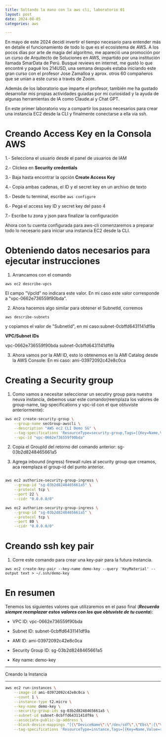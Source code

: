 ```yaml
---
title: Soltando la mano con la aws cli, laboratorio 01
layout: post
date: 2024-08-05
categories: aws

---
```


En mayo de este 2024 decidí invertir el tiempo necesario para entender más en detalle el funcionamiento de todo lo que es el ecosistema de AWS. A los pocos días por arte de magia del algoritmo, me apareció una promoción por un curso de Arquitecto de Soluciones en AWS, impartido por una institución llamada SmarData de Perú.
Busqué reviews en internet, me gustó lo que encontré y pagué los 214USD, una semana después estaba iniciando este gran curso con el profesor Jose Zamalloa y aprox. otros 60 compañeros que se unian a este curso a través de Zoom.

Además de los laboratorio que imparte el profesor, también me ha gustado desarrollar mis propias actividades guiadas por mi curiosidad y la ayuda de algunas herramientas de IA como Claude.ai y Chat GPT.

En este primer laboratorio voy a compartir los pasos necesarios para crear una instancia EC2 desde la CLI y finalmente conectarse a ella via ssh.


# Creando Access Key en la Consola AWS
1.- Selecciona el usuario desde el panel de usuarios de IAM

2.- Clickea en **Security credentials** 

3.- Baja hasta encontrar la opción **Create Access Key**

4.- Copia ambas cadenas, el ID y el secret key en un archivo de texto

5.- Desde tu terminal, escribe `aws configure`

6.- Pega el access key ID y secret key del paso 4

7.- Escribe tu zona y json para finalizar la configuración

Ahora con tu cuenta configurada para aws-cli comenzaremos a preparar todo lo necesario para iniciar una instancia EC2 desde la CLI.

# Obteniendo datos necesarios para ejecutar instrucciones
1) Arrancamos con el comando

`aws ec2 describe-vpcs`

El campo "VpcId" no indicara este valor.
En mi caso este valor corresponde a "vpc-0662e736559f90bda".

2) Ahora hacemos algo similar para obtener el SubnetId, corremos 

`aws describe-subnets` 

y copiamos el valor de "SubnetId", en mi caso:subnet-0cbffd6431141df9a

**VPC/Subnet IDs**

vpc-0662e736559f90bda
subnet-0cbffd6431141df9a

3) Ahora vamos por la AMI ID, esto lo obtenemos en la AMI Catalog desde la AWS Console:
En mi caso: ami-03972092c42e8c0ca


# Creating a Security group

1) Como vamos a necesitar seleccionar un secutiry group para nuestra neuva instancia, debemos usar este comando(reemplaza los valores de group-name, tag-specifications y vpc-id con el que obtuviste anteriormente):

```bash
aws ec2 create-security-group \
    --group-name secGroup-awscli \
    --description "AWS ec2 CLI Demo SG" \
    --tag-specifications 'ResourceType=security-group,Tags=[{Key=Name,Value=secGroup-awscli}]' \
    --vpc-id "vpc-0662e736559f90bda"
```

2) Copia el GroupId del retorno del comando anterior:
sg-03b2d8248465661a5

3) Agrega inbound (ingress) firewall rules al security group que creamos, aca reemplaza el group-id del punto anterior.
```bash

aws ec2 authorize-security-group-ingress \
    --group-id "sg-03b2d8248465661a5" \
    --protocol tcp \
    --port 22 \
    --cidr "0.0.0.0/0" 

aws ec2 authorize-security-group-ingress \
    --group-id "sg-03b2d8248465661a5" \
    --protocol tcp \
    --port 80 \
    --cidr "0.0.0.0/0" 

```

# Creando ssh key pair

1) Corre este comando para crear una key-pair para la futura instancia.

`aws ec2 create-key-pair --key-name demo-key --query 'KeyMaterial' --output text > ~/.ssh/demo-key`

# En resumen  
Tenemos los siguientes valores que utilizaremos en el paso final (***Recuerda siempre reemplazar estos valores con los que obtuviste de tu cuenta***):

- VPC ID: vpc-0662e736559f90bda

- Subnet ID: subnet-0cbffd6431141df9a

- AMI ID: ami-03972092c42e8c0ca

- Security Group ID: sg-03b2d8248465661a5

- Key name: demo-key

 
***
Creando la Instancia
***

```bash
aws ec2 run-instances \
    --image-id ami-03972092c42e8c0ca \
    --count 1 \
    --instance-type t2.micro \
    --key-name demo-key \
    --security-group-ids sg-03b2d8248465661a5 \
    --subnet-id subnet-0cbffd6431141df9a \
    --associate-public-ip-address \
    --block-device-mappings "[{\"DeviceName\":\"/dev/sdf\",\"Ebs\":{\"VolumeSize\":30,\"DeleteOnTermination\":false}}]" \
    --tag-specifications 'ResourceType=instance,Tags=[{Key=Name,Value=servidor-con-ip}]' 'ResourceType=volume,Tags=[{Key=Name,Value=server-ip-disk}]'

```

